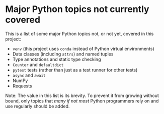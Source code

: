 # Major Python topics not currently covered

This is a list of some major Python topics not, or not yet, covered in this
project:

- `venv` (this project uses `conda` instead of Python virtual environments)
- Data classes (including `attrs`) and named tuples
- Type annotations and static type checking
- `Counter` and `defaultdict`
- `pytest` tests (rather than just as a test runner for other tests)
- `async` and `await`
- NumPy
- Requests

Note: The value in this list is its brevity. To prevent it from growing without
bound, only topics that *many if not most* Python programmers rely on and use
regularly should be added.
